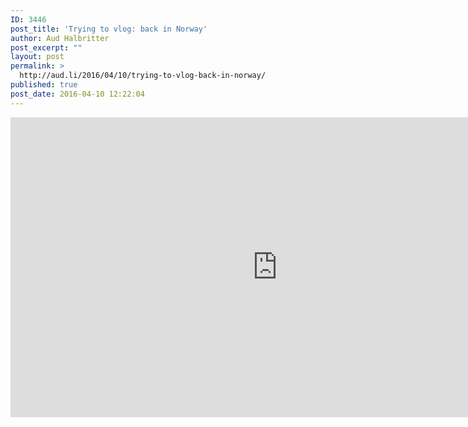 ```yaml
---
ID: 3446
post_title: 'Trying to vlog: back in Norway'
author: Aud Halbritter
post_excerpt: ""
layout: post
permalink: >
  http://aud.li/2016/04/10/trying-to-vlog-back-in-norway/
published: true
post_date: 2016-04-10 12:22:04
---
```

<iframe src="https://www.youtube.com/embed/I6lUbtj-Otw" width="854" height="480" frameborder="0" allowfullscreen="allowfullscreen"></iframe>